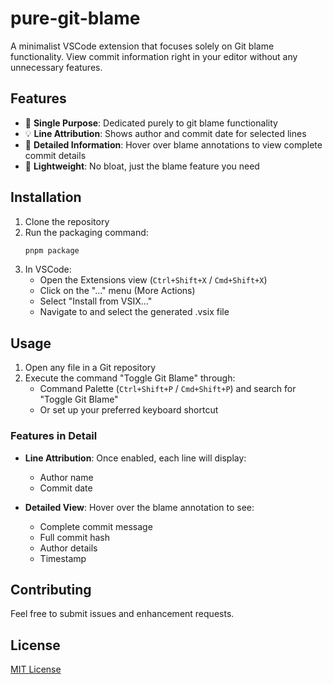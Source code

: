 # pure-git-blame

A minimalist VSCode extension that focuses solely on Git blame functionality. View commit information right in your editor without any unnecessary features.

## Features

- 🎯 **Single Purpose**: Dedicated purely to git blame functionality
- 💡 **Line Attribution**: Shows author and commit date for selected lines
- 📝 **Detailed Information**: Hover over blame annotations to view complete commit details
- 🚀 **Lightweight**: No bloat, just the blame feature you need

## Installation

1. Clone the repository
2. Run the packaging command:
   ```bash
   pnpm package
   ```
3. In VSCode:
   - Open the Extensions view (`Ctrl+Shift+X` / `Cmd+Shift+X`)
   - Click on the "..." menu (More Actions)
   - Select "Install from VSIX..."
   - Navigate to and select the generated .vsix file

## Usage

1. Open any file in a Git repository
2. Execute the command "Toggle Git Blame" through:
   - Command Palette (`Ctrl+Shift+P` / `Cmd+Shift+P`) and search for "Toggle Git Blame"
   - Or set up your preferred keyboard shortcut

### Features in Detail

- **Line Attribution**: Once enabled, each line will display:
  - Author name
  - Commit date

- **Detailed View**: Hover over the blame annotation to see:
  - Complete commit message
  - Full commit hash
  - Author details
  - Timestamp

## Contributing

Feel free to submit issues and enhancement requests.

## License

[MIT License](LICENSE)